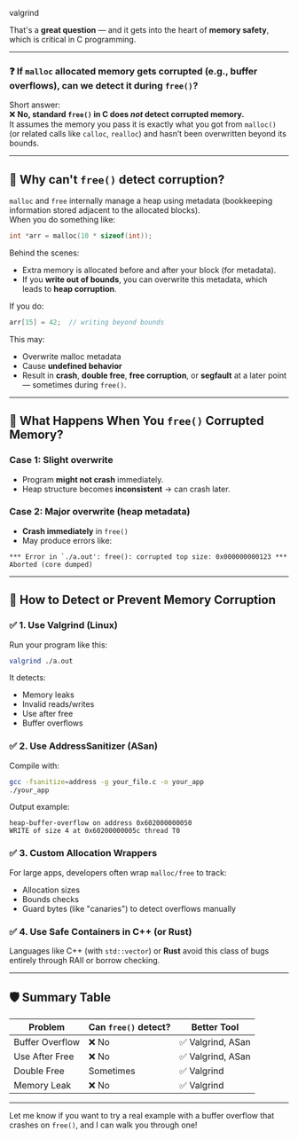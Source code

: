 valgrind

That's a **great question** — and it gets into the heart of **memory safety**, which is critical in C programming.

---

### ❓ If `malloc` allocated memory gets corrupted (e.g., buffer overflows), can we detect it during `free()`?

Short answer:  
❌ **No, standard `free()` in C does *not* detect corrupted memory.**  
It assumes the memory you pass it is exactly what you got from `malloc()` (or related calls like `calloc`, `realloc`) and hasn’t been overwritten beyond its bounds.

---

## 🧠 Why can't `free()` detect corruption?

`malloc` and `free` internally manage a heap using metadata (bookkeeping information stored adjacent to the allocated blocks).  
When you do something like:

```c
int *arr = malloc(10 * sizeof(int));
```

Behind the scenes:
- Extra memory is allocated before and after your block (for metadata).
- If you **write out of bounds**, you can overwrite this metadata, which leads to **heap corruption**.

If you do:
```c
arr[15] = 42;  // writing beyond bounds
```

This may:
- Overwrite malloc metadata
- Cause **undefined behavior**
- Result in **crash**, **double free**, **free corruption**, or **segfault** at a later point — sometimes during `free()`.

---

## 🧪 What Happens When You `free()` Corrupted Memory?

### Case 1: Slight overwrite
- Program **might not crash** immediately.
- Heap structure becomes **inconsistent** → can crash later.

### Case 2: Major overwrite (heap metadata)
- **Crash immediately** in `free()`
- May produce errors like:

```
*** Error in `./a.out': free(): corrupted top size: 0x000000000123 ***
Aborted (core dumped)
```

---

## 🧰 How to Detect or Prevent Memory Corruption

### ✅ 1. **Use Valgrind (Linux)**
Run your program like this:
```sh
valgrind ./a.out
```

It detects:
- Memory leaks
- Invalid reads/writes
- Use after free
- Buffer overflows

### ✅ 2. **Use AddressSanitizer (ASan)**
Compile with:
```sh
gcc -fsanitize=address -g your_file.c -o your_app
./your_app
```

Output example:
```
heap-buffer-overflow on address 0x602000000050
WRITE of size 4 at 0x60200000005c thread T0
```

### ✅ 3. **Custom Allocation Wrappers**
For large apps, developers often wrap `malloc/free` to track:
- Allocation sizes
- Bounds checks
- Guard bytes (like "canaries") to detect overflows manually

### ✅ 4. **Use Safe Containers in C++ (or Rust)**
Languages like C++ (with `std::vector`) or **Rust** avoid this class of bugs entirely through RAII or borrow checking.

---

## 🛡️ Summary Table

| Problem | Can `free()` detect? | Better Tool |
|--------|----------------------|--------------|
| Buffer Overflow | ❌ No | ✅ Valgrind, ASan |
| Use After Free | ❌ No | ✅ Valgrind, ASan |
| Double Free | Sometimes | ✅ Valgrind |
| Memory Leak | ❌ No | ✅ Valgrind |

---

Let me know if you want to try a real example with a buffer overflow that crashes on `free()`, and I can walk you through one!

